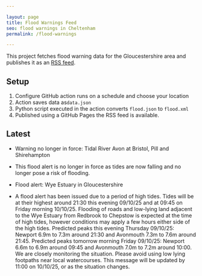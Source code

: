 ```yaml
---

layout: page
title: Flood Warnings Feed
seo: flood warnings in Cheltenham
permalink: /flood-warnings

---
```


This project fetches flood warning data for the Gloucestershire area and publishes it as an [RSS feed](/flood.xml).

## Setup

1. Configure GitHub action runs on a schedule and choose your location
2. Action saves data as`data.json`
3. Python script executed in the action converts `flood.json` to `flood.xml`
4. Published using a GitHub Pages the RSS feed is available.

## Latest

<!-- flood_marker starts -->
- Warning no longer in force: Tidal River Avon at Bristol, Pill and Shirehampton
- This flood alert is no longer in force as tides are now falling and no longer pose a risk of flooding.

- Flood alert: Wye Estuary in Gloucestershire
- A flood alert has been issued due to a period of high tides. 
Tides will be at their highest around 21:30 this evening 09/10/25 and at 09:45 on Friday morning 10/10/25. Flooding of roads and low-lying land adjacent to the Wye Estuary from Redbrook to Chepstow is expected at the time of high tides, however conditions may apply a few hours either side of the high tides. 
Predicted peaks this evening Thursday 09/10/25: Newport 6.9m to 7.3m around 21:30 and Avonmouth 7.3m to 7.6m around 21:45. 
Predicted peaks tomorrow morning Friday 09/10/25: Newport 6.6m to 6.9m around 09:45 and Avonmouth 7.0m to 7.2m around 10:00. 
We are closely monitoring the situation. Please avoid using low lying footpaths near local watercourses. This message will be updated by 11:00 on 10/10/25, or as the situation changes.


<!-- flood_marker ends -->
